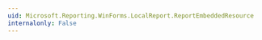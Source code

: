 ```yaml
---
uid: Microsoft.Reporting.WinForms.LocalReport.ReportEmbeddedResource
internalonly: False
---
```

